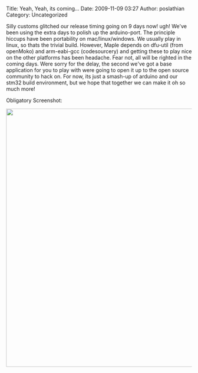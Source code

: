 Title: Yeah, Yeah, its coming...
Date: 2009-11-09 03:27
Author: poslathian
Category: Uncategorized

Silly customs glitched our release timing going on 9 days now! ugh!
We've been using the extra days to polish up the arduino-port. The
principle hiccups have been portability on mac/linux/windows. We usually
play in linux, so thats the trivial build. However, Maple depends on
dfu-util (from openMoko) and arm-eabi-gcc (codesourcery) and getting
these to play nice on the other platforms has been headache. Fear not,
all will be righted in the coming days. Were sorry for the delay, the
second we've got a base application for you to play with were going to
open it up to the open source community to hack on. For now, its just a
smash-up of arduino and our stm32 build environment, but we hope that
together we can make it oh so much more!

Obligatory Screenshot:

<center>
<img src="http://blogs.leaflabs.com/wp-content/uploads/screenshot1-1024x562.jpg" width="700px">
</center>

